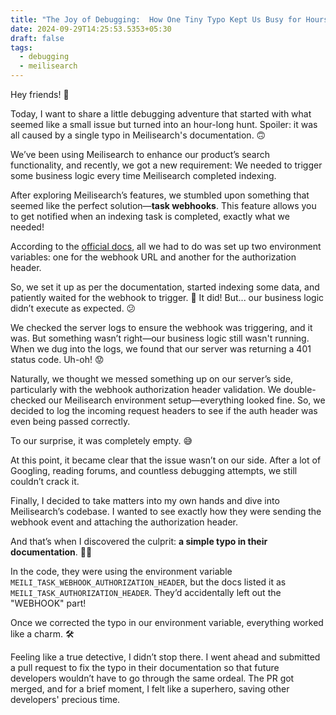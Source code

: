 ```yaml
---
title: "The Joy of Debugging:  How One Tiny Typo Kept Us Busy for Hours"
date: 2024-09-29T14:25:53.5353+05:30
draft: false
tags:
  - debugging
  - meilisearch
---
```


Hey friends! 👋

Today, I want to share a little debugging adventure that started with what seemed like a small issue but turned into an hour-long hunt. Spoiler: it was all caused by a single typo in Meilisearch's documentation. 🙃

We’ve been using Meilisearch to enhance our product’s search functionality, and recently, we got a new requirement: We needed to trigger some business logic every time Meilisearch completed indexing.

After exploring Meilisearch’s features, we stumbled upon something that seemed like the perfect solution—**task webhooks**. This feature allows you to get notified when an indexing task is completed, exactly what we needed!

According to the [official docs](https://www.meilisearch.com/docs/learn/self_hosted/configure_meilisearch_at_launch), all we had to do was set up two environment variables: one for the webhook URL and another for the authorization header.


So, we set it up as per the documentation, started indexing some data, and patiently waited for the webhook to trigger. 🎉 It did! But... our business logic didn’t execute as expected. 😕

We checked the server logs to ensure the webhook was triggering, and it was. But something wasn’t right—our business logic still wasn't running. When we dug into the logs, we found that our server was returning a 401 status code. Uh-oh! 😟

Naturally, we thought we messed something up on our server’s side, particularly with the webhook authorization header validation. We double-checked our Meilisearch environment setup—everything looked fine. So, we decided to log the incoming request headers to see if the auth header was even being passed correctly.

To our surprise, it was completely empty. 😅

At this point, it became clear that the issue wasn’t on our side. After a lot of Googling, reading forums, and countless debugging attempts, we still couldn’t crack it.

Finally, I decided to take matters into my own hands and dive into Meilisearch’s codebase. I wanted to see exactly how they were sending the webhook event and attaching the authorization header.

And that’s when I discovered the culprit: **a simple typo in their documentation**. 🤦‍♂️

In the code, they were using the environment variable `MEILI_TASK_WEBHOOK_AUTHORIZATION_HEADER`, but the docs listed it as `MEILI_TASK_AUTHORIZATION_HEADER`. They’d accidentally left out the "WEBHOOK" part!

Once we corrected the typo in our environment variable, everything worked like a charm. 🛠️

Feeling like a true detective, I didn’t stop there. I went ahead and submitted a pull request to fix the typo in their documentation so that future developers wouldn’t have to go through the same ordeal. The PR got merged, and for a brief moment, I felt like a superhero, saving other developers' precious time. 